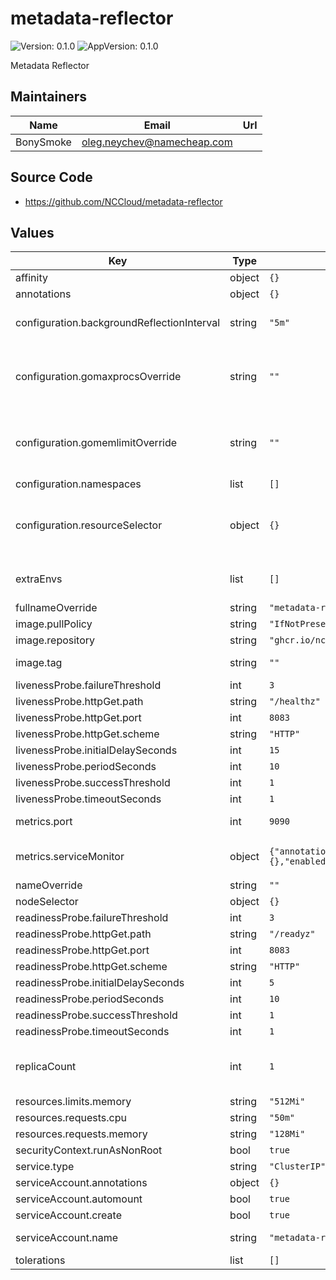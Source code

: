 # metadata-reflector

![Version: 0.1.0](https://img.shields.io/badge/Version-0.1.0-informational?style=flat-square) ![AppVersion: 0.1.0](https://img.shields.io/badge/AppVersion-0.1.0-informational?style=flat-square)

Metadata Reflector

## Maintainers

| Name | Email | Url |
| ---- | ------ | --- |
| BonySmoke | <oleg.neychev@namecheap.com> |  |

## Source Code

* <https://github.com/NCCloud/metadata-reflector>

## Values

| Key | Type | Default | Description |
|-----|------|---------|-------------|
| affinity | object | `{}` |  |
| annotations | object | `{}` |  |
| configuration.backgroundReflectionInterval | string | `"5m"` | The frequency of the background reconciliation. Set to 0 to disable |
| configuration.gomaxprocsOverride | string | `""` | The value for GOMAXPROCS. By default, the CPU limit of the deployment. See https://pkg.go.dev/runtime#hdr-Environment_Variables |
| configuration.gomemlimitOverride | string | `""` | The value for GOMEMLIMIT. By default, the memory limit of the deployment. See https://pkg.go.dev/runtime#hdr-Environment_Variables |
| configuration.namespaces | list | `[]` | A list of namespaces to watch |
| configuration.resourceSelector | object | `{}` | Configure what resources will be watched by the controller. An example can be seen in `values.yaml`. At the moment, only Deployment is supported |
| extraEnvs | list | `[]` | Extra environment variables to be passed to the controller deployment |
| fullnameOverride | string | `"metadata-reflector"` |  |
| image.pullPolicy | string | `"IfNotPresent"` |  |
| image.repository | string | `"ghcr.io/nccloud/metadata-reflector"` |  |
| image.tag | string | `""` | Overrides the image tag whose default is the chart appVersion. |
| livenessProbe.failureThreshold | int | `3` |  |
| livenessProbe.httpGet.path | string | `"/healthz"` |  |
| livenessProbe.httpGet.port | int | `8083` |  |
| livenessProbe.httpGet.scheme | string | `"HTTP"` |  |
| livenessProbe.initialDelaySeconds | int | `15` |  |
| livenessProbe.periodSeconds | int | `10` |  |
| livenessProbe.successThreshold | int | `1` |  |
| livenessProbe.timeoutSeconds | int | `1` |  |
| metrics.port | int | `9090` | The port to expose Prometheus metrics on |
| metrics.serviceMonitor | object | `{"annotations":{},"enabled":false,"path":"/metrics","scrapeInterval":"1m","scrapeTimeout":"10s"}` | Service Monitor configuration. Enable if Prometheus is installed in your cluster |
| nameOverride | string | `""` |  |
| nodeSelector | object | `{}` |  |
| readinessProbe.failureThreshold | int | `3` |  |
| readinessProbe.httpGet.path | string | `"/readyz"` |  |
| readinessProbe.httpGet.port | int | `8083` |  |
| readinessProbe.httpGet.scheme | string | `"HTTP"` |  |
| readinessProbe.initialDelaySeconds | int | `5` |  |
| readinessProbe.periodSeconds | int | `10` |  |
| readinessProbe.successThreshold | int | `1` |  |
| readinessProbe.timeoutSeconds | int | `1` |  |
| replicaCount | int | `1` | The number of controller replicas to run. Leader election is enabled for 2 and more replicas |
| resources.limits.memory | string | `"512Mi"` |  |
| resources.requests.cpu | string | `"50m"` |  |
| resources.requests.memory | string | `"128Mi"` |  |
| securityContext.runAsNonRoot | bool | `true` |  |
| service.type | string | `"ClusterIP"` |  |
| serviceAccount.annotations | object | `{}` |  |
| serviceAccount.automount | bool | `true` |  |
| serviceAccount.create | bool | `true` |  |
| serviceAccount.name | string | `"metadata-reflector"` | The name of the service account to use. |
| tolerations | list | `[]` |  |

